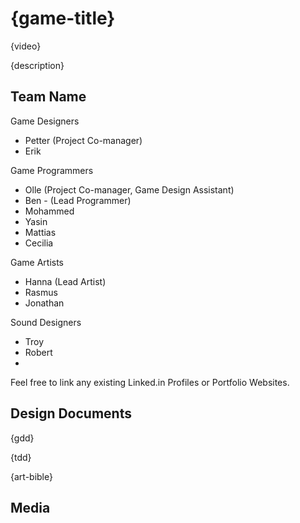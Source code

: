 # {game-title}

{video}

{description}

## Team Name

Game Designers
- Petter (Project Co-manager)
- Erik

Game Programmers
- Olle (Project Co-manager, Game Design Assistant)
- Ben - (Lead Programmer)
- Mohammed
- Yasin
- Mattias
- Cecilia

Game Artists
- Hanna (Lead Artist)
- Rasmus
- Jonathan

Sound Designers
- Troy 
- Robert
-  
Feel free to link any existing Linked.in Profiles or Portfolio Websites.

## Design Documents

{gdd}

{tdd}

{art-bible}

## Media
